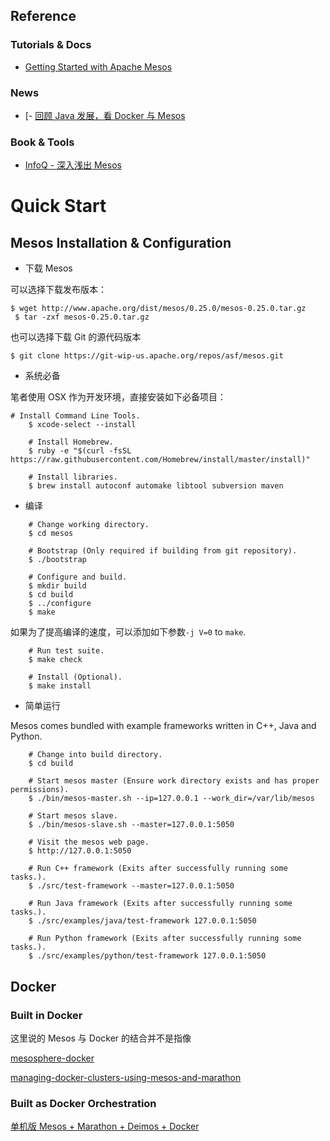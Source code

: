 ## Reference

### Tutorials & Docs

- [Getting Started with Apache Mesos](https://github.com/shekhargulati/52-technologies-in-2016/blob/master/18-mesos/README.md)

### News

- [- [回顾 Java 发展，看 Docker 与 Mesos](http://dockone.io/article/1152)

### Book & Tools

- [InfoQ - 深入浅出 Mesos](http://www.infoq.com/cn/minibooks/analyse-mesos)

# Quick Start

## Mesos Installation & Configuration

- 下载 Mesos

可以选择下载发布版本：

```
$ wget http://www.apache.org/dist/mesos/0.25.0/mesos-0.25.0.tar.gz
 $ tar -zxf mesos-0.25.0.tar.gz
```

也可以选择下载 Git 的源代码版本

```
$ git clone https://git-wip-us.apache.org/repos/asf/mesos.git
```

- 系统必备

笔者使用 OSX 作为开发环境，直接安装如下必备项目：

```
# Install Command Line Tools.
    $ xcode-select --install

    # Install Homebrew.
    $ ruby -e "$(curl -fsSL https://raw.githubusercontent.com/Homebrew/install/master/install)"

    # Install libraries.
    $ brew install autoconf automake libtool subversion maven
```

- 编译

```
    # Change working directory.
    $ cd mesos

    # Bootstrap (Only required if building from git repository).
    $ ./bootstrap

    # Configure and build.
    $ mkdir build
    $ cd build
    $ ../configure
    $ make
```

如果为了提高编译的速度，可以添加如下参数`-j V=0` to `make`.

```
    # Run test suite.
    $ make check

    # Install (Optional).
    $ make install
```

- 简单运行

Mesos comes bundled with example frameworks written in C++, Java and Python.

```
    # Change into build directory.
    $ cd build

    # Start mesos master (Ensure work directory exists and has proper permissions).
    $ ./bin/mesos-master.sh --ip=127.0.0.1 --work_dir=/var/lib/mesos

    # Start mesos slave.
    $ ./bin/mesos-slave.sh --master=127.0.0.1:5050

    # Visit the mesos web page.
    $ http://127.0.0.1:5050

    # Run C++ framework (Exits after successfully running some tasks.).
    $ ./src/test-framework --master=127.0.0.1:5050

    # Run Java framework (Exits after successfully running some tasks.).
    $ ./src/examples/java/test-framework 127.0.0.1:5050

    # Run Python framework (Exits after successfully running some tasks.).
    $ ./src/examples/python/test-framework 127.0.0.1:5050
```

## Docker

### Built in Docker

这里说的 Mesos 与 Docker 的结合并不是指像

[mesosphere-docker](https://github.com/sekka1/mesosphere-docker)

[managing-docker-clusters-using-mesos-and-marathon](http://www.jdon.com/artichect/managing-docker-clusters-using-mesos-and-marathon.html)

### Built as Docker Orchestration

[单机版 Mesos + Marathon + Deimos + Docker](http://www.tuicool.com/articles/FjeAbq)
